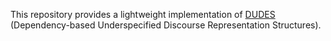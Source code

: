 
This repository provides a lightweight implementation of [DUDES](http://www.aclweb.org/anthology/W09-3726) (Dependency-based Underspecified Discourse Representation Structures).

